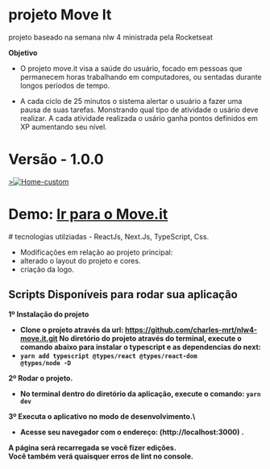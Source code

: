 # projeto Move It 
projeto baseado na semana nlw 4 ministrada pela Rocketseat

<strong>Objetivo</strong>
- O projeto move.it visa a saúde do usuário, focado em pessoas que permanecem horas trabalhando em computadores, ou sentadas durante longos períodos de tempo.

- A cada ciclo de 25 minutos o sistema alertar o usuário a fazer uma pausa de suas tarefas. Monstrando qual tipo de atividade o usário deve realizar.
A cada atividade realizada o usário ganha pontos definidos em XP aumentando seu nível.

<p align="center"><h1>Versão - 1.0.0 </h1>
  <a href="https://nlw4-move-it-charles-mrt.vercel.app/" arget="_blank">><img src="https://i.ibb.co/cLb2KGt/Home-custom.jpg" alt="Home-custom" border="0"></a>
</p>
<h1>Demo:  <a href="https://nlw4-move-it-charles-mrt.vercel.app/" target="_blank">Ir para o Move.it</a></h1>
# tecnologias utilziadas
 - ReactJs, Next.Js, TypeScript, Css.
  
 - Modificações em relação ao projeto principal:
  - alterado o layout do projeto e cores.
  - criação da logo.


## Scripts Disponíveis para rodar sua aplicação

<strong> 1º </srtong>Instalação do projeto 
- Clone o projeto através da url: https://github.com/charles-mrt/nlw4-move.it.git
No diretório do projeto através do terminal, execute o comando abaixo para instalar o typescript e as dependencias do next:
- <strong> <code>yarn add typescript @types/react @types/react-dom @types/node -D</code></strong>

<strong> 2º </srtong>Rodar o projeto.
- No terminal dentro do diretório da aplicação, execute o comando:
<strong> <code>yarn dev</code></strong>

<strong> 3º </srtong>Executa o aplicativo no modo de desenvolvimento.\
- Acesse seu navegador com o endereço: (http://localhost:3000) .


A página será recarregada se você fizer edições. \
Você também verá quaisquer erros de lint no console.


